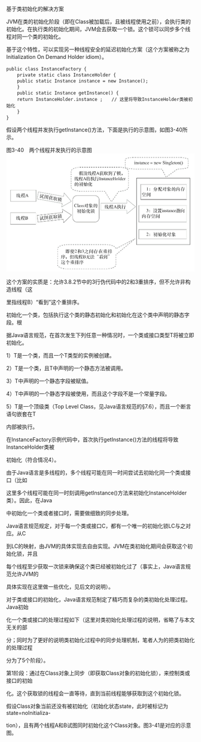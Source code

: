 基于类初始化的解决方案

JVM在类的初始化阶段（即在Class被加载后，且被线程使用之前），会执行类的初始化。在执行类的初始化期间，JVM会去获取一个锁。这个锁可以同步多个线程对同一个类的初始化。

基于这个特性，可以实现另一种线程安全的延迟初始化方案（这个方案被称之为Initialization On Demand Holder idiom）。

```
public class InstanceFactory {
    private static class InstanceHolder {
    public static Instance instance = new Instance();
    }
    public static Instance getInstance() {
    return InstanceHolder.instance ;　　// 这里将导致InstanceHolder类被初始化
    }
}
```

假设两个线程并发执行getInstance\(\)方法，下面是执行的示意图，如图3-40所示。



图3-40　两个线程并发执行的示意图![](/assets/import-3-40.png)



这个方案的实质是：允许3.8.2节中的3行伪代码中的2和3重排序，但不允许非构造线程（这

里指线程B）“看到”这个重排序。

初始化一个类，包括执行这个类的静态初始化和初始化在这个类中声明的静态字段。根

据Java语言规范，在首次发生下列任意一种情况时，一个类或接口类型T将被立即初始化。

1）T是一个类，而且一个T类型的实例被创建。

2）T是一个类，且T中声明的一个静态方法被调用。

3）T中声明的一个静态字段被赋值。

4）T中声明的一个静态字段被使用，而且这个字段不是一个常量字段。

5）T是一个顶级类（Top Level Class，见Java语言规范的§7.6），而且一个断言语句嵌套在T

内部被执行。

在InstanceFactory示例代码中，首次执行getInstance\(\)方法的线程将导致InstanceHolder类被

初始化（符合情况4）。

由于Java语言是多线程的，多个线程可能在同一时间尝试去初始化同一个类或接口（比如

这里多个线程可能在同一时刻调用getInstance\(\)方法来初始化InstanceHolder类）。因此，在Java

中初始化一个类或者接口时，需要做细致的同步处理。

Java语言规范规定，对于每一个类或接口C，都有一个唯一的初始化锁LC与之对应。从C

到LC的映射，由JVM的具体实现去自由实现。JVM在类初始化期间会获取这个初始化锁，并且

每个线程至少获取一次锁来确保这个类已经被初始化过了（事实上，Java语言规范允许JVM的

具体实现在这里做一些优化，见后文的说明）。

对于类或接口的初始化，Java语言规范制定了精巧而复杂的类初始化处理过程。Java初始

化一个类或接口的处理过程如下（这里对类初始化处理过程的说明，省略了与本文无关的部

分；同时为了更好的说明类初始化过程中的同步处理机制，笔者人为的把类初始化的处理过程

分为了5个阶段）。

第1阶段：通过在Class对象上同步（即获取Class对象的初始化锁），来控制类或接口的初始

化。这个获取锁的线程会一直等待，直到当前线程能够获取到这个初始化锁。

假设Class对象当前还没有被初始化（初始化状态state，此时被标记为state=noInitializa-

tion），且有两个线程A和B试图同时初始化这个Class对象。图3-41是对应的示意图。



